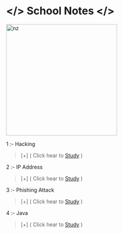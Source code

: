 # </> School Notes </>


<img src="https://telegra.ph/file/9c4d47a2bdf88f3ac44ff.jpg" alt="nz" width="300"/>
</p>



<div>

1 :- Hacking

> [+] ( Click hear to [Study](https://github.com/hackersinsrilankaofc/NOTE-LAB/blob/main/School%20nots/Hacking/part%2001.md) )

 2 :- IP Address 
 
> [+] ( Click hear to [Study](https://github.com/hackersinsrilankaofc/NOTE-LAB/blob/main/School%20nots/Ip%20Address/part%2001.md) )

 3 :- Phishing Attack 

> [+] ( Click hear to [Study](https://github.com/hackersinsrilankaofc/NOTE-LAB/blob/main/School%20nots/Phishing%20Attack/Phishing%20Attack.md) )

 4 :- Java

> [+] ( Click hear to [Study](https://github.com/hackersinsrilankaofc/NOTE-LAB/blob/main/School%20nots/Java.md) )
